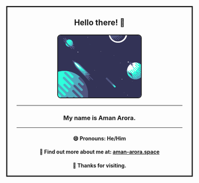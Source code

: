 <div align="center" style="border-style:solid">

<div style="margin:9px">

## Hello there! 👋
</div>

<img src="planets.gif" width="45%" height="45%" border=2px style="border-radius:9px; margin:2px">

<hr width=90%>

### **My name is Aman Arora.**

<hr width=90%>

#### 😄 Pronouns: He/Him <br>

#### 🔭 Find out more about me at: [aman-arora.space](https://aman-arora.space)

#### 🙏 Thanks for visiting.

</p>
</div>